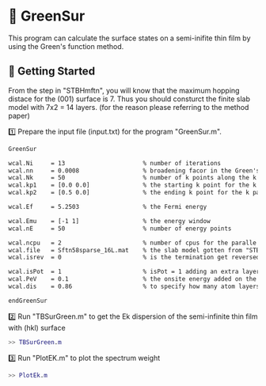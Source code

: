 # 🧭 GreenSur

This program can calculate the surface states on a semi-inifite thin film by using the Green's function method.

## 🔰 Getting Started

From the step in "STBHmftn", you will know that the maximum hopping distace for the (001) surface is 7. Thus you should consturct the finite slab model with 7x2 = 14 layers. (for the reason please referring to the method paper)

1️⃣ Prepare the input file (input.txt) for the program "GreenSur.m".

```txt
GreenSur

wcal.Ni     = 13                      % number of iterations
wcal.nn     = 0.0008                  % broadening facor in the Green's function
wcal.Nk     = 50                      % number of k points along the k path 
wcal.kp1    = [0.0 0.0]               % the starting k point for the k path
wcal.kp2    = [0.5 0.0]               % the ending k point for the k path

wcal.Ef     = 5.2503                  % the Fermi energy 

wcal.Emu    = [-1 1]                  % the energy window
wcal.nE     = 50                      % number of energy points 

wcal.ncpu   = 2                       % number of cpus for the paralle running
wcal.file   = Sftn58sparse_16L.mat    % the slab model gotten from "STBHmftn"
wcal.isrev  = 0                       % is the termination get reversed or not

wcal.isPot  = 1                       % isPot = 1 adding an extra layer on top
wcal.PeV    = 0.1                     % the onsite energy added on the extra layer 
wcal.dis    = 0.86                    % to specify how many atom layers to be modified 

endGreenSur
```

2️⃣ Run "TBSurGreen.m" to get the Ek dispersion of the semi-infinite thin film with (hkl) surface

```Matlab
>> TBSurGreen.m
```

3️⃣ Run "PlotEK.m" to plot the spectrum weight

```Matlab
>> PlotEk.m
```
